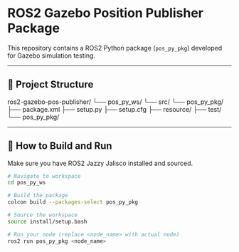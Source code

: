 # ROS2 Gazebo Position Publisher Package

This repository contains a ROS2 Python package (`pos_py_pkg`) developed for Gazebo simulation testing.

---

## 📁 Project Structure

ros2-gazebo-pos-publisher/
└── pos_py_ws/
    └── src/
        └── pos_py_pkg/
            ├── package.xml
            ├── setup.py
            ├── setup.cfg
            ├── resource/
            ├── test/
            └── pos_py_pkg/

---

## 🚀 How to Build and Run

Make sure you have ROS2 Jazzy Jalisco installed and sourced.

```bash
# Navigate to workspace
cd pos_py_ws

# Build the package
colcon build --packages-select pos_py_pkg

# Source the workspace
source install/setup.bash

# Run your node (replace <node_name> with actual node)
ros2 run pos_py_pkg <node_name>

